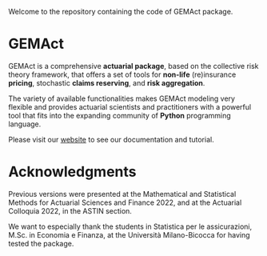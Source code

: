 Welcome to the repository containing the code of GEMAct package.

# GEMAct

GEMAct is a comprehensive **actuarial package**, based on the collective risk theory framework, that offers a set of tools for **non-life** (re)insurance **pricing**, stochastic **claims reserving**, and **risk aggregation**.

The variety of available functionalities makes GEMAct modeling very flexible and provides actuarial scientists and practitioners with a powerful tool that fits into the expanding community of **Python** programming language.

Please visit our [website](https://gem-analytics.github.io/gemact/) to see our documentation and tutorial.

# Acknowledgments

Previous versions were presented at the Mathematical and Statistical 
Methods for Actuarial Sciences and Finance 2022, and at the Actuarial Colloquia 2022, in the ASTIN section. 

We want to especially thank the students in Statistica per le assicurazioni,
M.Sc. in Economia e Finanza, at the Università Milano-Bicocca for having tested the package.




